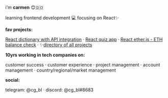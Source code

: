 
i'm **carmen** 😊🇩🇴

learning frontend development 💻 focusing on React✨

**fav projects:**

[React dictionary with API integration](https://github.com/cgbl-90/dictionary-project) · [React quiz app](https://github.com/cgbl-90/react-quiz-app) · [React ether.js - ETH balance check](https://github.com/cgbl-90/ether-react-balance) · ✨[directory of all projects](https://github.com/cgbl-90/cgbl-90/blob/main/project-directory.md)

**10yrs working in tech companies on:**

customer success · customer experience · project management · account management · country/regional/market management

**social:**

telegram: @cg_bl · discord: @cg_bl#8683
